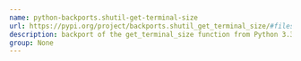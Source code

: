 ```yaml
---
name: python-backports.shutil-get-terminal-size
url: https://pypi.org/project/backports.shutil_get_terminal_size/#files
description: backport of the get_terminal_size function from Python 3.3's shutil. URL : https://pypi.org/project/backports.shutil_get_terminal_size/#files Groups : None
group: None
---
```

